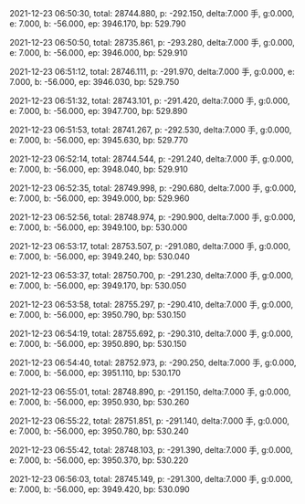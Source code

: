 2021-12-23 06:50:30, total: 28744.880, p: -292.150, delta:7.000 手, g:0.000, e: 7.000, b: -56.000, ep: 3946.170, bp: 529.790

2021-12-23 06:50:50, total: 28735.861, p: -293.280, delta:7.000 手, g:0.000, e: 7.000, b: -56.000, ep: 3946.000, bp: 529.910

2021-12-23 06:51:12, total: 28746.111, p: -291.970, delta:7.000 手, g:0.000, e: 7.000, b: -56.000, ep: 3946.030, bp: 529.750

2021-12-23 06:51:32, total: 28743.101, p: -291.420, delta:7.000 手, g:0.000, e: 7.000, b: -56.000, ep: 3947.700, bp: 529.890

2021-12-23 06:51:53, total: 28741.267, p: -292.530, delta:7.000 手, g:0.000, e: 7.000, b: -56.000, ep: 3945.630, bp: 529.770

2021-12-23 06:52:14, total: 28744.544, p: -291.240, delta:7.000 手, g:0.000, e: 7.000, b: -56.000, ep: 3948.040, bp: 529.910

2021-12-23 06:52:35, total: 28749.998, p: -290.680, delta:7.000 手, g:0.000, e: 7.000, b: -56.000, ep: 3949.000, bp: 529.960

2021-12-23 06:52:56, total: 28748.974, p: -290.900, delta:7.000 手, g:0.000, e: 7.000, b: -56.000, ep: 3949.100, bp: 530.000

2021-12-23 06:53:17, total: 28753.507, p: -291.080, delta:7.000 手, g:0.000, e: 7.000, b: -56.000, ep: 3949.240, bp: 530.040

2021-12-23 06:53:37, total: 28750.700, p: -291.230, delta:7.000 手, g:0.000, e: 7.000, b: -56.000, ep: 3949.170, bp: 530.050

2021-12-23 06:53:58, total: 28755.297, p: -290.410, delta:7.000 手, g:0.000, e: 7.000, b: -56.000, ep: 3950.790, bp: 530.150

2021-12-23 06:54:19, total: 28755.692, p: -290.310, delta:7.000 手, g:0.000, e: 7.000, b: -56.000, ep: 3950.890, bp: 530.150

2021-12-23 06:54:40, total: 28752.973, p: -290.250, delta:7.000 手, g:0.000, e: 7.000, b: -56.000, ep: 3951.110, bp: 530.170

2021-12-23 06:55:01, total: 28748.890, p: -291.150, delta:7.000 手, g:0.000, e: 7.000, b: -56.000, ep: 3950.930, bp: 530.260

2021-12-23 06:55:22, total: 28751.851, p: -291.140, delta:7.000 手, g:0.000, e: 7.000, b: -56.000, ep: 3950.780, bp: 530.240

2021-12-23 06:55:42, total: 28748.103, p: -291.390, delta:7.000 手, g:0.000, e: 7.000, b: -56.000, ep: 3950.370, bp: 530.220

2021-12-23 06:56:03, total: 28745.149, p: -291.300, delta:7.000 手, g:0.000, e: 7.000, b: -56.000, ep: 3949.420, bp: 530.090